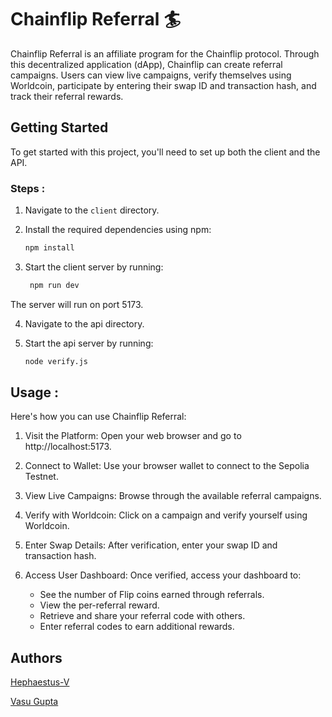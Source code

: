 # Chainflip Referral 🏄

Chainflip Referral is an affiliate program for the Chainflip protocol. Through this decentralized application (dApp), Chainflip can create referral campaigns. Users can view live campaigns, verify themselves using Worldcoin, participate by entering their swap ID and transaction hash, and track their referral rewards.

## Getting Started

To get started with this project, you'll need to set up both the client and the API.

### Steps :
1. Navigate to the `client` directory.
   
2. Install the required dependencies using npm:
   ```bash
   npm install
   
3. Start the client server by running:
   ```bash
    npm run dev
 The server will run on port 5173.

4. Navigate to the api directory.
   
5. Start the api server by running:
   ```bash
   node verify.js
   
## Usage :
Here's how you can use Chainflip Referral:

1) Visit the Platform: Open your web browser and go to http://localhost:5173.
2) Connect to Wallet: Use your browser wallet to connect to the Sepolia Testnet.
3) View Live Campaigns: Browse through the available referral campaigns.
4) Verify with Worldcoin: Click on a campaign and verify yourself using Worldcoin.
5) Enter Swap Details: After verification, enter your swap ID and transaction hash.
6) Access User Dashboard: Once verified, access your dashboard to:
   
    - See the number of Flip coins earned through referrals.
    - View the per-referral reward.
    - Retrieve and share your referral code with others.
    - Enter referral codes to earn additional rewards.


## Authors

[Hephaestus-V](https://github.com/Hephaestus)

[Vasu Gupta](https://github.com/vasugupta153)

